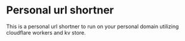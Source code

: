 # Personal url shortner

This is a personal url shortner to run on your personal domain utilizing cloudflare workers and kv store.
